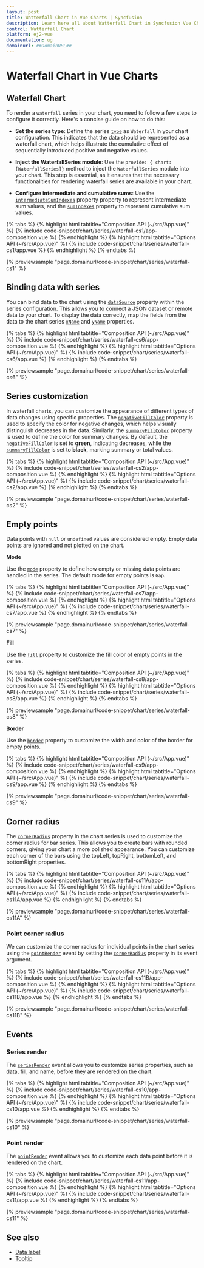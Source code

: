 ```yaml
---
layout: post
title: Watterfall Chart in Vue Charts | Syncfusion
description: Learn here all about Watterfall Chart in Syncfusion Vue Charts component of Syncfusion Essential JS 2 and more.
control: Watterfall Chart
platform: ej2-vue
documentation: ug
domainurl: ##DomainURL##
---
```


# Waterfall Chart in Vue Charts

## Waterfall Chart

To render a `waterfall` series in your chart, you need to follow a few steps to configure it correctly. Here's a concise guide on how to do this:
 
* **Set the series type**: Define the series [`type`](https://ej2.syncfusion.com/vue/documentation/api/chart/series/#type) as `Waterfall` in your chart configuration. This indicates that the data should be represented as a waterfall chart, which helps illustrate the cumulative effect of sequentially introduced positive and negative values.

* **Inject the WaterfallSeries module**: Use the `provide: { chart: [WaterfallSeries]}` method to inject the `WaterfallSeries` module into your chart. This step is essential, as it ensures that the necessary functionalities for rendering waterfall series are available in your chart.

* **Configure intermediate and cumulative sums**: Use the [`intermediateSumIndexes`](https://ej2.syncfusion.com/vue/documentation/api/chart/series/#intermediatesumindexes) property property to represent intermediate sum values, and the [`sumIndexes`](https://ej2.syncfusion.com/vue/documentation/api/chart/series/#sumindexes) property to represent cumulative sum values.

{% tabs %}
{% highlight html tabtitle="Composition API (~/src/App.vue)" %}
{% include code-snippet/chart/series/waterfall-cs1/app-composition.vue %}
{% endhighlight %}
{% highlight html tabtitle="Options API (~/src/App.vue)" %}
{% include code-snippet/chart/series/waterfall-cs1/app.vue %}
{% endhighlight %}
{% endtabs %}
        
{% previewsample "page.domainurl/code-snippet/chart/series/waterfall-cs1" %}

## Binding data with series

You can bind data to the chart using the [`dataSource`](https://ej2.syncfusion.com/vue/documentation/api/chart/series/#datasource) property within the series configuration. This allows you to connect a JSON dataset or remote data to your chart. To display the data correctly, map the fields from the data to the chart series [`xName`](https://ej2.syncfusion.com/vue/documentation/api/chart/series/#xname) and [`yName`](https://ej2.syncfusion.com/vue/documentation/api/chart/series/#yname) properties.

{% tabs %}
{% highlight html tabtitle="Composition API (~/src/App.vue)" %}
{% include code-snippet/chart/series/waterfall-cs6/app-composition.vue %}
{% endhighlight %}
{% highlight html tabtitle="Options API (~/src/App.vue)" %}
{% include code-snippet/chart/series/waterfall-cs6/app.vue %}
{% endhighlight %}
{% endtabs %}
        
{% previewsample "page.domainurl/code-snippet/chart/series/waterfall-cs6" %}

## Series customization

In waterfall charts, you can customize the appearance of different types of data changes using specific properties. The [`negativeFillColor`](https://ej2.syncfusion.com/vue/documentation/api/chart/series/#negativefillcolor) property is used to specify the color for negative changes, which helps visually distinguish decreases in the data. Similarly, the [`summaryFillColor`](https://ej2.syncfusion.com/vue/documentation/api/chart/series/#summaryfillcolor) property is used to define the color for summary changes. By default, the [`negativeFillColor`](https://ej2.syncfusion.com/vue/documentation/api/chart/series/#negativefillcolor) is set to **green**, indicating decreases, while the [`summaryFillColor`](https://ej2.syncfusion.com/vue/documentation/api/chart/series/#summaryfillcolor) is set to **black**, marking summary or total values.

{% tabs %}
{% highlight html tabtitle="Composition API (~/src/App.vue)" %}
{% include code-snippet/chart/series/waterfall-cs2/app-composition.vue %}
{% endhighlight %}
{% highlight html tabtitle="Options API (~/src/App.vue)" %}
{% include code-snippet/chart/series/waterfall-cs2/app.vue %}
{% endhighlight %}
{% endtabs %}
        
{% previewsample "page.domainurl/code-snippet/chart/series/waterfall-cs2" %}

## Empty points

Data points with `null` or `undefined` values are considered empty. Empty data points are ignored and not plotted on the chart.

**Mode**

Use the [`mode`](https://ej2.syncfusion.com/vue/documentation/api/chart/emptyPointSettings/#mode) property to define how empty or missing data points are handled in the series. The default mode for empty points is `Gap`.

{% tabs %}
{% highlight html tabtitle="Composition API (~/src/App.vue)" %}
{% include code-snippet/chart/series/waterfall-cs7/app-composition.vue %}
{% endhighlight %}
{% highlight html tabtitle="Options API (~/src/App.vue)" %}
{% include code-snippet/chart/series/waterfall-cs7/app.vue %}
{% endhighlight %}
{% endtabs %}
        
{% previewsample "page.domainurl/code-snippet/chart/series/waterfall-cs7" %}

**Fill**

Use the [`fill`](https://ej2.syncfusion.com/vue/documentation/api/chart/emptyPointSettings/#fill) property to customize the fill color of empty points in the series.

{% tabs %}
{% highlight html tabtitle="Composition API (~/src/App.vue)" %}
{% include code-snippet/chart/series/waterfall-cs8/app-composition.vue %}
{% endhighlight %}
{% highlight html tabtitle="Options API (~/src/App.vue)" %}
{% include code-snippet/chart/series/waterfall-cs8/app.vue %}
{% endhighlight %}
{% endtabs %}
        
{% previewsample "page.domainurl/code-snippet/chart/series/waterfall-cs8" %}

**Border**

Use the [`border`](https://ej2.syncfusion.com/vue/documentation/api/chart/emptyPointSettings/#border) property to customize the width and color of the border for empty points.

{% tabs %}
{% highlight html tabtitle="Composition API (~/src/App.vue)" %}
{% include code-snippet/chart/series/waterfall-cs9/app-composition.vue %}
{% endhighlight %}
{% highlight html tabtitle="Options API (~/src/App.vue)" %}
{% include code-snippet/chart/series/waterfall-cs9/app.vue %}
{% endhighlight %}
{% endtabs %}
        
{% previewsample "page.domainurl/code-snippet/chart/series/waterfall-cs9" %}

## Corner radius

The [`cornerRadius`](https://ej2.syncfusion.com/vue/documentation/api/chart/series/#cornerradius) property in the chart series is used to customize the corner radius for bar series. This allows you to create bars with rounded corners, giving your chart a more polished appearance. You can customize each corner of the bars using the topLeft, topRight, bottomLeft, and bottomRight properties.

{% tabs %}
{% highlight html tabtitle="Composition API (~/src/App.vue)" %}
{% include code-snippet/chart/series/waterfall-cs11A/app-composition.vue %}
{% endhighlight %}
{% highlight html tabtitle="Options API (~/src/App.vue)" %}
{% include code-snippet/chart/series/waterfall-cs11A/app.vue %}
{% endhighlight %}
{% endtabs %}
        
{% previewsample "page.domainurl/code-snippet/chart/series/waterfall-cs11A" %}

### Point corner radius

We can customize the corner radius for individual points in the chart series using the [`pointRender`](https://ej2.syncfusion.com/vue/documentation/api/chart/iPointRenderEventArgs/) event by setting the [`cornerRadius`](https://ej2.syncfusion.com/vue/documentation/api/chart/iPointRenderEventArgs/#cornerradius) property in its event argument.

{% tabs %}
{% highlight html tabtitle="Composition API (~/src/App.vue)" %}
{% include code-snippet/chart/series/waterfall-cs11B/app-composition.vue %}
{% endhighlight %}
{% highlight html tabtitle="Options API (~/src/App.vue)" %}
{% include code-snippet/chart/series/waterfall-cs11B/app.vue %}
{% endhighlight %}
{% endtabs %}
        
{% previewsample "page.domainurl/code-snippet/chart/series/waterfall-cs11B" %}

## Events

### Series render

The [`seriesRender`](https://ej2.syncfusion.com/vue/documentation/api/chart#seriesrender) event allows you to customize series properties, such as data, fill, and name, before they are rendered on the chart.

{% tabs %}
{% highlight html tabtitle="Composition API (~/src/App.vue)" %}
{% include code-snippet/chart/series/waterfall-cs10/app-composition.vue %}
{% endhighlight %}
{% highlight html tabtitle="Options API (~/src/App.vue)" %}
{% include code-snippet/chart/series/waterfall-cs10/app.vue %}
{% endhighlight %}
{% endtabs %}
        
{% previewsample "page.domainurl/code-snippet/chart/series/waterfall-cs10" %}

### Point render

The [`pointRender`](https://ej2.syncfusion.com/vue/documentation/api/chart#pointrender) event allows you to customize each data point before it is rendered on the chart.

{% tabs %}
{% highlight html tabtitle="Composition API (~/src/App.vue)" %}
{% include code-snippet/chart/series/waterfall-cs11/app-composition.vue %}
{% endhighlight %}
{% highlight html tabtitle="Options API (~/src/App.vue)" %}
{% include code-snippet/chart/series/waterfall-cs11/app.vue %}
{% endhighlight %}
{% endtabs %}
        
{% previewsample "page.domainurl/code-snippet/chart/series/waterfall-cs11" %}


## See also

* [Data label](../data-labels/)
* [Tooltip](../tool-tip/)